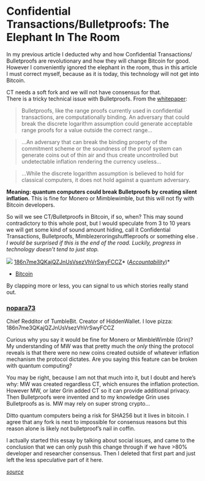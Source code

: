 # Confidential Transactions/Bulletproofs: The Elephant In The Room

In my previous article I deducted why and how Confidential Transactions/
Bulletproofs are revolutionary and how they will change Bitcoin for good.
However I conveniently ignored the elephant in the room, thus in this article I
must correct myself, because as it is today, this technology will not get into
Bitcoin.

CT needs a soft fork and we will not have consensus for that.<br> There is a
tricky technical issue with Bulletproofs. From the
[whitepaper](https://eprint.iacr.org/2017/1066.pdf):

> Bulletproofs, like the range proofs currently used in confidential transactions,
> are computationally binding. An adversary that could break the discrete
logarithm assumption could generate acceptable range proofs for a value outside
the correct range…

> …An adversary that can break the binding property of the commitment scheme or
> the soundness of the proof system can generate coins out of thin air and thus
create uncontrolled but undetectable inflation rendering the currency useless…

> …While the discrete logarithm assumption is believed to hold for classical
> computers, it does not hold against a quantum adversary.

**Meaning: quantum computers could break Bulletproofs by creating silent
inflation.** This is fine for Monero or Mimblewimble, but this will not fly with
Bitcoin developers.

So will we see CT/Bulletproofs in Bitcoin, if so, when? This may sound
contradictory to this whole post, but I would speculate from 3 to 10 years we
will get some kind of sound amount hiding, call it Confidential Transactions,
Bulletproofs, Mimblezeroringshuffleproofs or something else . *I would be
surprised if this is the end of the road. Luckily, progress in technology
doesn’t tend to just stop.*

![](https://cdn-images-1.medium.com/max/800/0*Qk_xWE4PCbuat89L.)
<span class="figcaption_hack">[186n7me3QKajQZJnUsVsezVhVrSwyFCCZ](https://www.smartbit.com.au/address/186n7me3QKajQZJnUsVsezVhVrSwyFCCZ)*
(*[Accountability](https://github.com/nopara73/HiddenWallet/blob/master/HiddenWallet.Documentation/DonationsSpentOn.md)*)*</span>

* [Bitcoin](https://medium.com/tag/bitcoin?source=post)

By clapping more or less, you can signal to us which stories really stand out.

### [nopara73](https://medium.com/@nopara73)

Chief Redditor of TumbleBit. Creator of HiddenWallet. I love pizza:
186n7me3QKajQZJnUsVsezVhVrSwyFCCZ

Curious why you say it would be fine for Monero or MimbleWimble (Grin)? My
understanding of MW was that pretty much the *only* thing the protocol reveals
is that there were no new coins created outside of whatever inflation mechanism
the protocol dictates. Are you saying this feature can be broken with quantum
computing?

You may be right, because I am not that much into it, but I doubt and here’s
why: MW was created regardless CT, which ensures the inflation protection.
However MW, or later Grin added CT so it can provide additional privacy. Then
Bulletproofs were invented and to my knowledge Grin uses Bulletproofs as is. MW
may rely on super strong crypto…

Ditto quantum computers being a risk for SHA256 but it lives in bitcoin. I agree
that any fork is next to impossible for consensus reasons but this reason alone
is likely not bulletproof’s nail in coffin.

I actually started this essay by talking about social issues, and came to the
conclusion that we can only push this change through if we have >80% developer
and researcher consensus. Then I deleted that first part and just left the less
speculative part of it here.

[*source*](https://medium.com/@nopara73/confidential-transactions-bulletproofs-the-elephant-in-the-room-cfdb37ce509)

